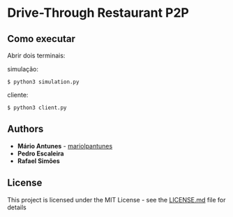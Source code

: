# Drive-Through Restaurant P2P


## Como executar
Abrir dois terminais:

simulação:
```console
$ python3 simulation.py
```
cliente:
```console
$ python3 client.py
```




## Authors

* **Mário Antunes** - [mariolpantunes](https://github.com/mariolpantunes)
* **Pedro Escaleira**
* **Rafael Simões**

## License

This project is licensed under the MIT License - see the [LICENSE.md](LICENSE.md) file for details
